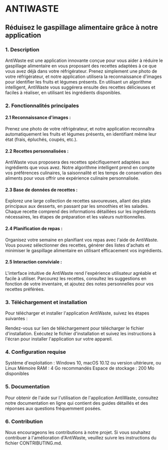 # ANTIWASTE 
## Réduisez le gaspillage alimentaire grâce à notre application
### 1. Description
AntiWaste est une application innovante conçue pour vous aider à réduire le gaspillage alimentaire en vous proposant des recettes adaptées à ce que vous avez déjà dans votre réfrigérateur. Prenez simplement une photo de votre réfrigérateur, et notre application utilisera la reconnaissance d'images pour identifier les fruits et légumes présents. En utilisant un algorithme intelligent, AntiWaste vous suggérera ensuite des recettes délicieuses et faciles à réaliser, en utilisant les ingrédients disponibles.

### 2. Fonctionnalités principales
#### 2.1 Reconnaissance d'images : 
Prenez une photo de votre réfrigérateur, et notre application reconnaîtra automatiquement les fruits et légumes présents, en identifiant même leur état (frais, épluchés, coupés, etc.).
#### 2.2 Recettes personnalisées :
AntiWaste vous proposera des recettes spécifiquement adaptées aux ingrédients que vous avez. Notre algorithme intelligent prend en compte vos préférences culinaires, la saisonnalité et les temps de conservation des aliments pour vous offrir une expérience culinaire personnalisée.
#### 2.3 Base de données de recettes : 
Explorez une large collection de recettes savoureuses, allant des plats principaux aux desserts, en passant par les smoothies et les salades. Chaque recette comprend des informations détaillées sur les ingrédients nécessaires, les étapes de préparation et les valeurs nutritionnelles.
#### 2.4 Planification de repas : 
Organisez votre semaine en planifiant vos repas avec l'aide de AntiWaste. Vous pouvez sélectionner des recettes, générer des listes d'achats et minimiser le gaspillage alimentaire en utilisant efficacement vos ingrédients.
#### 2.5 Interaction conviviale : 
L'interface intuitive de AntiWaste rend l'expérience utilisateur agréable et facile à utiliser. Parcourez les recettes, consultez les suggestions en fonction de votre inventaire, et ajoutez des notes personnelles pour vos recettes préférées.

### 3. Téléchargement et installation
Pour télécharger et installer l'application AntiWaste, suivez les étapes suivantes :

Rendez-vous sur lien de téléchargement pour télécharger le fichier d'installation.
Exécutez le fichier d'installation et suivez les instructions à l'écran pour installer l'application sur votre appareil.

### 4. Configuration requise
Système d'exploitation : Windows 10, macOS 10.12 ou version ultérieure, ou Linux
Mémoire RAM : 4 Go recommandés
Espace de stockage : 200 Mo disponibles

### 5. Documentation
Pour obtenir de l'aide sur l'utilisation de l'application AntiWaste, consultez notre documentation en ligne qui contient des guides détaillés et des réponses aux questions fréquemment posées.

### 6. Contribution
Nous encourageons les contributions à notre projet. Si vous souhaitez contribuer à l'amélioration d'AntiWaste, veuillez suivre les instructions du fichier CONTRIBUTING.md.




